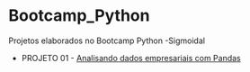 # Bootcamp_Python
Projetos elaborados no Bootcamp Python  -Sigmoidal

* PROJETO 01 - [Analisando dados empresariais com Pandas]("https://github.com/alvesbruno-ds/Bootcamp_Python/blob/main/Bootcamp_Python_Proj01.ipynb")
